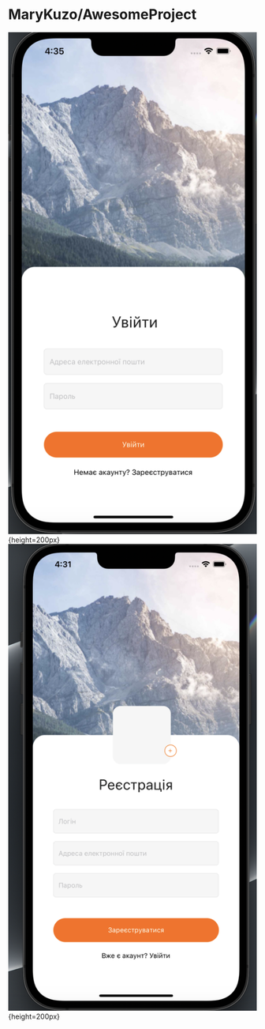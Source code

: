 # MaryKuzo/AwesomeProject

![Login](https://github.com/MaryKuzo/AwesomeProject/raw/hw2/assets/Login.png){height=200px}
![Registration](https://github.com/MaryKuzo/AwesomeProject/raw/hw2/assets/Registration.png){height=200px}
